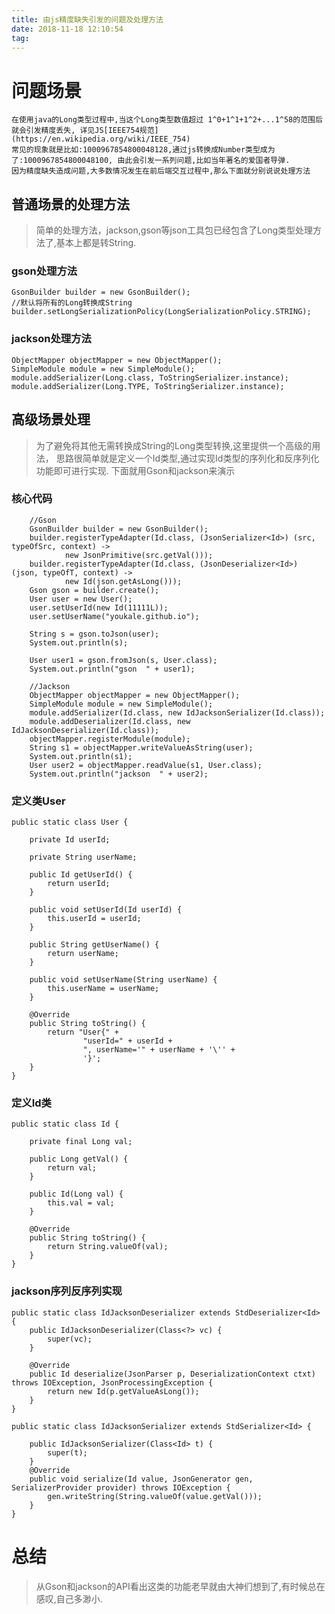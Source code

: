 ```yaml
---
title: 由js精度缺失引发的问题及处理方法
date: 2018-11-18 12:10:54
tag:
---
```


# 问题场景

    在使用java的Long类型过程中,当这个Long类型数值超过 1^0+1^1+1^2+...1^58的范围后就会引发精度丢失, 详见JS[IEEE754规范](https://en.wikipedia.org/wiki/IEEE_754)
    常见的现象就是比如:1000967854800048128,通过js转换成Number类型成为了:1000967854800048100, 由此会引发一系列问题,比如当年著名的爱国者导弹.
    因为精度缺失造成问题,大多数情况发生在前后端交互过程中,那么下面就分别说说处理方法

## 普通场景的处理方法

> 简单的处理方法，jackson,gson等json工具包已经包含了Long类型处理方法了,基本上都是转String.

### gson处理方法

    GsonBuilder builder = new GsonBuilder();
    //默认将所有的Long转换成String
    builder.setLongSerializationPolicy(LongSerializationPolicy.STRING);

### jackson处理方法

    ObjectMapper objectMapper = new ObjectMapper();
    SimpleModule module = new SimpleModule();
    module.addSerializer(Long.class, ToStringSerializer.instance);
    module.addSerializer(Long.TYPE, ToStringSerializer.instance);

## 高级场景处理

>为了避免将其他无需转换成String的Long类型转换,这里提供一个高级的用法，
思路很简单就是定义一个Id类型,通过实现Id类型的序列化和反序列化功能即可进行实现.
下面就用Gson和jackson来演示

### 核心代码

        //Gson
        GsonBuilder builder = new GsonBuilder();
        builder.registerTypeAdapter(Id.class, (JsonSerializer<Id>) (src, typeOfSrc, context) ->
                new JsonPrimitive(src.getVal()));
        builder.registerTypeAdapter(Id.class, (JsonDeserializer<Id>) (json, typeOfT, context) ->
                new Id(json.getAsLong()));
        Gson gson = builder.create();
        User user = new User();
        user.setUserId(new Id(11111L));
        user.setUserName("youkale.github.io");
    
        String s = gson.toJson(user);
        System.out.println(s);
    
        User user1 = gson.fromJson(s, User.class);
        System.out.println("gson  " + user1);
    
        //Jackson
        ObjectMapper objectMapper = new ObjectMapper();
        SimpleModule module = new SimpleModule();
        module.addSerializer(Id.class, new IdJacksonSerializer(Id.class));
        module.addDeserializer(Id.class, new IdJacksonDeserializer(Id.class));
        objectMapper.registerModule(module);
        String s1 = objectMapper.writeValueAsString(user);
        System.out.println(s1);
        User user2 = objectMapper.readValue(s1, User.class);
        System.out.println("jackson  " + user2);

### 定义类User

    public static class User {
    
        private Id userId;
    
        private String userName;
    
        public Id getUserId() {
            return userId;
        }
    
        public void setUserId(Id userId) {
            this.userId = userId;
        }
    
        public String getUserName() {
            return userName;
        }
    
        public void setUserName(String userName) {
            this.userName = userName;
        }
    
        @Override
        public String toString() {
            return "User{" +
                    "userId=" + userId +
                    ", userName='" + userName + '\'' +
                    '}';
        }
    }

### 定义Id类

    public static class Id {
    
        private final Long val;
    
        public Long getVal() {
            return val;
        }
    
        public Id(Long val) {
            this.val = val;
        }
    
        @Override
        public String toString() {
            return String.valueOf(val);
        }
    }

### jackson序列反序列实现

    public static class IdJacksonDeserializer extends StdDeserializer<Id> {
        public IdJacksonDeserializer(Class<?> vc) {
            super(vc);
        }
    
        @Override
        public Id deserialize(JsonParser p, DeserializationContext ctxt) throws IOException, JsonProcessingException {
            return new Id(p.getValueAsLong());
        }
    }
    
    public static class IdJacksonSerializer extends StdSerializer<Id> {
    
        public IdJacksonSerializer(Class<Id> t) {
            super(t);
        }
        @Override
        public void serialize(Id value, JsonGenerator gen, SerializerProvider provider) throws IOException {
            gen.writeString(String.valueOf(value.getVal()));
        }
    }

# 总结

>从Gson和jackson的API看出这类的功能老早就由大神们想到了,有时候总在感叹,自己多渺小.